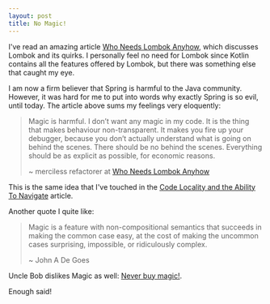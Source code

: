 ```yaml
---
layout: post
title: No Magic!
---
```


I've read an amazing article [Who Needs Lombok Anyhow](http://gregorriegler.com/2019/08/10/who-needs-lombok-anyhow.html),
which discusses Lombok and its quirks. I personally feel no need for Lombok since
Kotlin contains all the features offered by Lombok, but there was something else
that caught my eye.

I am now a firm believer that Spring is harmful to the Java community. However,
it was hard for me to put into words why exactly Spring is so evil, until today.
The article above sums my feelings very eloquently:

> Magic is harmful. I don’t want any magic in my code.
> It is the thing that makes behaviour non-transparent.
> It makes you fire up your debugger, because you don’t actually understand
> what is going on behind the scenes. There should be no behind the scenes.
> Everything should be as explicit as possible, for economic reasons.
>
> ~ merciless refactorer at [Who Needs Lombok Anyhow](http://gregorriegler.com/2019/08/10/who-needs-lombok-anyhow.html)

This is the same idea that I've touched in the [Code Locality and the Ability To Navigate](../code-locality-and-ability-to-navigate/) article.

Another quote I quite like:
  
> Magic is a feature with non-compositional semantics that succeeds in
> making the common case easy, at the cost of making the uncommon
> cases surprising, impossible, or ridiculously complex.
>  
> ~ John A De Goes

Uncle Bob dislikes Magic as well: [Never buy magic!](https://blog.cleancoder.com/uncle-bob/2015/08/06/LetTheMagicDie.html).

Enough said!
